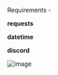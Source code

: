 Requirements -

**requests**

**datetime**

**discord**


![image](https://user-images.githubusercontent.com/72534647/225397117-ed773b01-4c58-4565-b2da-6f6e49c3bbab.png)
